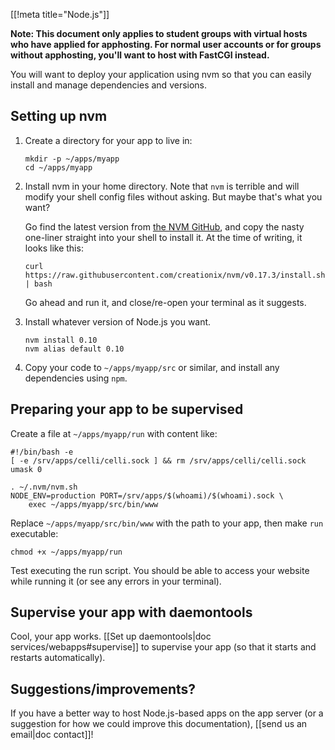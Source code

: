 [[!meta title="Node.js"]]

**Note: This document only applies to student groups with virtual hosts who
have applied for apphosting. For normal user accounts or for groups without
apphosting, you'll want to host with FastCGI instead.**

You will want to deploy your application using nvm so that you can easily
install and manage dependencies and versions.

## Setting up nvm

1. Create a directory for your app to live in:

       mkdir -p ~/apps/myapp
       cd ~/apps/myapp

2. Install nvm in your home directory. Note that `nvm` is terrible and will
   modify your shell config files without asking. But maybe that's what you
   want?

   Go find the latest version from [the NVM GitHub][nvm-github], and copy the
   nasty one-liner straight into your shell to install it. At the time of
   writing, it looks like this:

       curl https://raw.githubusercontent.com/creationix/nvm/v0.17.3/install.sh | bash

   Go ahead and run it, and close/re-open your terminal as it suggests.

3. Install whatever version of Node.js you want.

       nvm install 0.10
       nvm alias default 0.10

4. Copy your code to `~/apps/myapp/src` or similar, and install any
   dependencies using `npm`.

## Preparing your app to be supervised

Create a file at `~/apps/myapp/run` with content like:

    #!/bin/bash -e
    [ -e /srv/apps/celli/celli.sock ] && rm /srv/apps/celli/celli.sock
    umask 0

    . ~/.nvm/nvm.sh
    NODE_ENV=production PORT=/srv/apps/$(whoami)/$(whoami).sock \
        exec ~/apps/myapp/src/bin/www

Replace `~/apps/myapp/src/bin/www` with the path to your app, then make `run`
executable:

    chmod +x ~/apps/myapp/run

Test executing the run script. You should be able to access your website while
running it (or see any errors in your terminal).

## Supervise your app with daemontools

Cool, your app works. [[Set up daemontools|doc services/webapps#supervise]] to
supervise your app (so that it starts and restarts automatically).

## Suggestions/improvements?

If you have a better way to host Node.js-based apps on the app server (or a
suggestion for how we could improve this documentation),
[[send us an email|doc contact]]!

[nvm-github]: https://github.com/creationix/nvm
